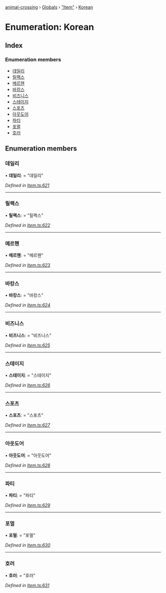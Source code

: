 [animal-crossing](../README.md) › [Globals](../globals.md) › ["Item"](../modules/_item_.md) › [Korean](_item_.korean.md)

# Enumeration: Korean

## Index

### Enumeration members

* [데일리](_item_.korean.md#데일리)
* [릴랙스](_item_.korean.md#릴랙스)
* [메르헨](_item_.korean.md#메르헨)
* [바캉스](_item_.korean.md#바캉스)
* [비즈니스](_item_.korean.md#비즈니스)
* [스테이지](_item_.korean.md#스테이지)
* [스포츠](_item_.korean.md#스포츠)
* [아웃도어](_item_.korean.md#아웃도어)
* [파티](_item_.korean.md#파티)
* [포멀](_item_.korean.md#포멀)
* [호러](_item_.korean.md#호러)

## Enumeration members

###  데일리

• **데일리**: = "데일리"

*Defined in [Item.ts:621](https://github.com/Norviah/animal-crossing/blob/e2f78c4/module/types/Item.ts#L621)*

___

###  릴랙스

• **릴랙스**: = "릴랙스"

*Defined in [Item.ts:622](https://github.com/Norviah/animal-crossing/blob/e2f78c4/module/types/Item.ts#L622)*

___

###  메르헨

• **메르헨**: = "메르헨"

*Defined in [Item.ts:623](https://github.com/Norviah/animal-crossing/blob/e2f78c4/module/types/Item.ts#L623)*

___

###  바캉스

• **바캉스**: = "바캉스"

*Defined in [Item.ts:624](https://github.com/Norviah/animal-crossing/blob/e2f78c4/module/types/Item.ts#L624)*

___

###  비즈니스

• **비즈니스**: = "비즈니스"

*Defined in [Item.ts:625](https://github.com/Norviah/animal-crossing/blob/e2f78c4/module/types/Item.ts#L625)*

___

###  스테이지

• **스테이지**: = "스테이지"

*Defined in [Item.ts:626](https://github.com/Norviah/animal-crossing/blob/e2f78c4/module/types/Item.ts#L626)*

___

###  스포츠

• **스포츠**: = "스포츠"

*Defined in [Item.ts:627](https://github.com/Norviah/animal-crossing/blob/e2f78c4/module/types/Item.ts#L627)*

___

###  아웃도어

• **아웃도어**: = "아웃도어"

*Defined in [Item.ts:628](https://github.com/Norviah/animal-crossing/blob/e2f78c4/module/types/Item.ts#L628)*

___

###  파티

• **파티**: = "파티"

*Defined in [Item.ts:629](https://github.com/Norviah/animal-crossing/blob/e2f78c4/module/types/Item.ts#L629)*

___

###  포멀

• **포멀**: = "포멀"

*Defined in [Item.ts:630](https://github.com/Norviah/animal-crossing/blob/e2f78c4/module/types/Item.ts#L630)*

___

###  호러

• **호러**: = "호러"

*Defined in [Item.ts:631](https://github.com/Norviah/animal-crossing/blob/e2f78c4/module/types/Item.ts#L631)*

